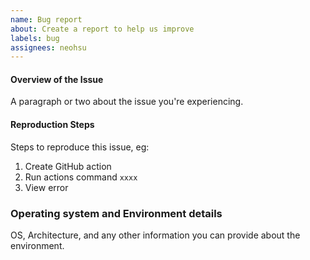 ```yaml
---
name: Bug report
about: Create a report to help us improve
labels: bug
assignees: neohsu
---
```

#### Overview of the Issue

A paragraph or two about the issue you're experiencing.

#### Reproduction Steps

Steps to reproduce this issue, eg:

1. Create GitHub action
1. Run actions command `xxxx`
1. View error

### Operating system and Environment details

OS, Architecture, and any other information you can provide about the environment.